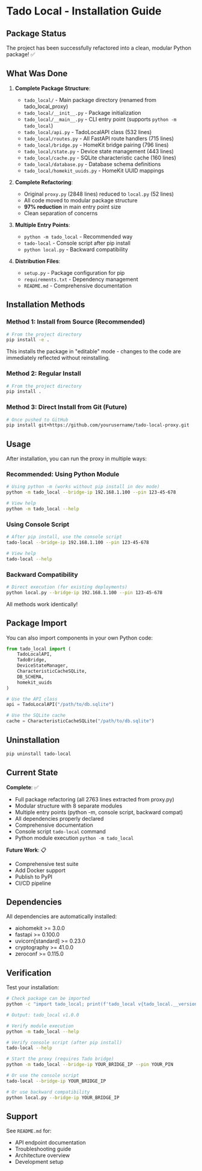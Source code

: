 # Tado Local - Installation Guide

## Package Status

The project has been successfully refactored into a clean, modular Python package! ✅

## What Was Done

1. **Complete Package Structure**:
   - `tado_local/` - Main package directory (renamed from tado_local_proxy)
   - `tado_local/__init__.py` - Package initialization
   - `tado_local/__main__.py` - CLI entry point (supports `python -m tado_local`)
   - `tado_local/api.py` - TadoLocalAPI class (532 lines)
   - `tado_local/routes.py` - All FastAPI route handlers (715 lines)
   - `tado_local/bridge.py` - HomeKit bridge pairing (796 lines)
   - `tado_local/state.py` - Device state management (443 lines)
   - `tado_local/cache.py` - SQLite characteristic cache (160 lines)
   - `tado_local/database.py` - Database schema definitions
   - `tado_local/homekit_uuids.py` - HomeKit UUID mappings

2. **Complete Refactoring**:
   - Original `proxy.py` (2848 lines) reduced to `local.py` (52 lines)
   - All code moved to modular package structure
   - **97% reduction** in main entry point size
   - Clean separation of concerns

3. **Multiple Entry Points**:
   - `python -m tado_local` - Recommended way
   - `tado-local` - Console script after pip install
   - `python local.py` - Backward compatibility

4. **Distribution Files**:
   - `setup.py` - Package configuration for pip
   - `requirements.txt` - Dependency management
   - `README.md` - Comprehensive documentation

## Installation Methods

### Method 1: Install from Source (Recommended)

```bash
# From the project directory
pip install -e .
```

This installs the package in "editable" mode - changes to the code are immediately reflected without reinstalling.

### Method 2: Regular Install

```bash
# From the project directory
pip install .
```

### Method 3: Direct Install from Git (Future)

```bash
# Once pushed to GitHub
pip install git+https://github.com/yourusername/tado-local-proxy.git
```

## Usage

After installation, you can run the proxy in multiple ways:

### Recommended: Using Python Module

```bash
# Using python -m (works without pip install in dev mode)
python -m tado_local --bridge-ip 192.168.1.100 --pin 123-45-678

# View help
python -m tado_local --help
```

### Using Console Script

```bash
# After pip install, use the console script
tado-local --bridge-ip 192.168.1.100 --pin 123-45-678

# View help
tado-local --help
```

### Backward Compatibility

```bash
# Direct execution (for existing deployments)
python local.py --bridge-ip 192.168.1.100 --pin 123-45-678
```

All methods work identically!

## Package Import

You can also import components in your own Python code:

```python
from tado_local import (
    TadoLocalAPI,
    TadoBridge,
    DeviceStateManager,
    CharacteristicCacheSQLite,
    DB_SCHEMA,
    homekit_uuids
)

# Use the API class
api = TadoLocalAPI("/path/to/db.sqlite")

# Use the SQLite cache
cache = CharacteristicCacheSQLite("/path/to/db.sqlite")
```

## Uninstallation

```bash
pip uninstall tado-local
```

## Current State

**Complete**: ✅
- Full package refactoring (all 2763 lines extracted from proxy.py)
- Modular structure with 8 separate modules
- Multiple entry points (python -m, console script, backward compat)
- All dependencies properly declared
- Comprehensive documentation
- Console script `tado-local` command
- Python module execution `python -m tado_local`

**Future Work**: 📋
- Comprehensive test suite
- Add Docker support
- Publish to PyPI
- CI/CD pipeline

## Dependencies

All dependencies are automatically installed:
- aiohomekit >= 3.0.0
- fastapi >= 0.100.0
- uvicorn[standard] >= 0.23.0
- cryptography >= 41.0.0
- zeroconf >= 0.115.0

## Verification

Test your installation:

```bash
# Check package can be imported
python -c "import tado_local; print(f'tado_local v{tado_local.__version__}')"

# Output: tado_local v1.0.0

# Verify module execution
python -m tado_local --help

# Verify console script (after pip install)
tado-local --help

# Start the proxy (requires Tado bridge)
python -m tado_local --bridge-ip YOUR_BRIDGE_IP --pin YOUR_PIN

# Or use the console script
tado-local --bridge-ip YOUR_BRIDGE_IP

# Or use backward compatibility
python local.py --bridge-ip YOUR_BRIDGE_IP
```

## Support

See `README.md` for:
- API endpoint documentation
- Troubleshooting guide
- Architecture overview
- Development setup
